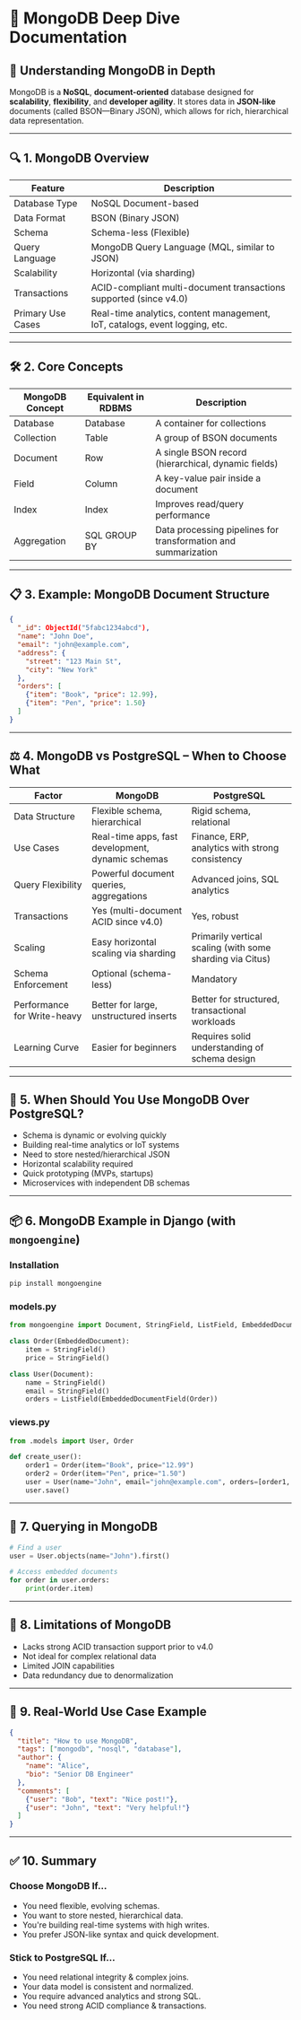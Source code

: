 
# 📘 MongoDB Deep Dive Documentation

## 🧠 Understanding MongoDB in Depth

MongoDB is a **NoSQL**, **document-oriented** database designed for **scalability**, **flexibility**, and **developer agility**. It stores data in **JSON-like** documents (called BSON—Binary JSON), which allows for rich, hierarchical data representation.

---

## 🔍 1. MongoDB Overview

| Feature               | Description                                                                 |
|-----------------------|-----------------------------------------------------------------------------|
| Database Type         | NoSQL Document-based                                                       |
| Data Format           | BSON (Binary JSON)                                                         |
| Schema                | Schema-less (Flexible)                                                     |
| Query Language        | MongoDB Query Language (MQL, similar to JSON)                              |
| Scalability           | Horizontal (via sharding)                                                  |
| Transactions          | ACID-compliant multi-document transactions supported (since v4.0)          |
| Primary Use Cases     | Real-time analytics, content management, IoT, catalogs, event logging, etc.|

---

## 🛠 2. Core Concepts

| MongoDB Concept   | Equivalent in RDBMS | Description                                                                 |
|-------------------|---------------------|-----------------------------------------------------------------------------|
| Database          | Database            | A container for collections                                                |
| Collection        | Table               | A group of BSON documents                                                  |
| Document          | Row                 | A single BSON record (hierarchical, dynamic fields)                        |
| Field             | Column              | A key-value pair inside a document                                         |
| Index             | Index               | Improves read/query performance                                            |
| Aggregation       | SQL GROUP BY        | Data processing pipelines for transformation and summarization             |

---

## 📋 3. Example: MongoDB Document Structure

```json
{
  "_id": ObjectId("5fabc1234abcd"),
  "name": "John Doe",
  "email": "john@example.com",
  "address": {
    "street": "123 Main St",
    "city": "New York"
  },
  "orders": [
    {"item": "Book", "price": 12.99},
    {"item": "Pen", "price": 1.50}
  ]
}
```

---

## ⚖️ 4. MongoDB vs PostgreSQL – When to Choose What

| Factor                         | MongoDB                                              | PostgreSQL                                            |
|-------------------------------|------------------------------------------------------|-------------------------------------------------------|
| Data Structure                 | Flexible schema, hierarchical                       | Rigid schema, relational                             |
| Use Cases                      | Real-time apps, fast development, dynamic schemas    | Finance, ERP, analytics with strong consistency       |
| Query Flexibility              | Powerful document queries, aggregations             | Advanced joins, SQL analytics                        |
| Transactions                  | Yes (multi-document ACID since v4.0)                 | Yes, robust                                           |
| Scaling                        | Easy horizontal scaling via sharding                 | Primarily vertical scaling (with some sharding via Citus) |
| Schema Enforcement             | Optional (schema-less)                              | Mandatory                                             |
| Performance for Write-heavy   | Better for large, unstructured inserts               | Better for structured, transactional workloads        |
| Learning Curve                 | Easier for beginners                                 | Requires solid understanding of schema design         |

---

## 🚀 5. When Should You Use MongoDB Over PostgreSQL?

- Schema is dynamic or evolving quickly
- Building real-time analytics or IoT systems
- Need to store nested/hierarchical JSON
- Horizontal scalability required
- Quick prototyping (MVPs, startups)
- Microservices with independent DB schemas

---

## 📦 6. MongoDB Example in Django (with `mongoengine`)

### Installation

```bash
pip install mongoengine
```

### models.py

```python
from mongoengine import Document, StringField, ListField, EmbeddedDocument, EmbeddedDocumentField

class Order(EmbeddedDocument):
    item = StringField()
    price = StringField()

class User(Document):
    name = StringField()
    email = StringField()
    orders = ListField(EmbeddedDocumentField(Order))
```

### views.py

```python
from .models import User, Order

def create_user():
    order1 = Order(item="Book", price="12.99")
    order2 = Order(item="Pen", price="1.50")
    user = User(name="John", email="john@example.com", orders=[order1, order2])
    user.save()
```

---

## 🧪 7. Querying in MongoDB

```python
# Find a user
user = User.objects(name="John").first()

# Access embedded documents
for order in user.orders:
    print(order.item)
```

---

## 🧱 8. Limitations of MongoDB

- Lacks strong ACID transaction support prior to v4.0
- Not ideal for complex relational data
- Limited JOIN capabilities
- Data redundancy due to denormalization

---

## 🔄 9. Real-World Use Case Example

```json
{
  "title": "How to use MongoDB",
  "tags": ["mongodb", "nosql", "database"],
  "author": {
    "name": "Alice",
    "bio": "Senior DB Engineer"
  },
  "comments": [
    {"user": "Bob", "text": "Nice post!"},
    {"user": "John", "text": "Very helpful!"}
  ]
}
```

---

## ✅ 10. Summary

### Choose MongoDB If…
- You need flexible, evolving schemas.
- You want to store nested, hierarchical data.
- You're building real-time systems with high writes.
- You prefer JSON-like syntax and quick development.

### Stick to PostgreSQL If…
- You need relational integrity & complex joins.
- Your data model is consistent and normalized.
- You require advanced analytics and strong SQL.
- You need strong ACID compliance & transactions.

